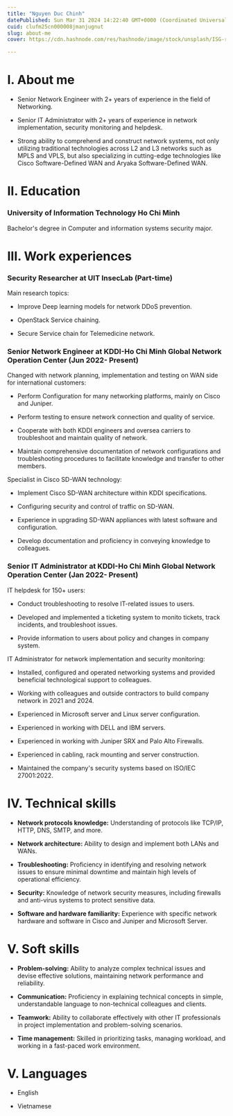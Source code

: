 ```yaml
---
title: "Nguyen Duc Chinh"
datePublished: Sun Mar 31 2024 14:22:40 GMT+0000 (Coordinated Universal Time)
cuid: clufm25cn000008jmanjugnut
slug: about-me
cover: https://cdn.hashnode.com/res/hashnode/image/stock/unsplash/ISG-rUel0Uw/upload/43f86a83dde34966219ec88eab1c739e.jpeg

---
```


# I. About me

* Senior Network Engineer with 2+ years of experience in the field of Networking.
    
* Senior IT Administrator with 2+ years of experience in network implementation, security monitoring and helpdesk.
    
* Strong ability to comprehend and construct network systems, not only utilizing traditional technologies across L2 and L3 networks such as MPLS and VPLS, but also specializing in cutting-edge technologies like Cisco Software-Defined WAN and Aryaka Software-Defined WAN.
    

# II. Education

### University of Information Technology Ho Chi Minh

Bachelor's degree in Computer and information systems security major.

# III. Work experiences

### Security Researcher at UIT InsecLab (Part-time)

Main research topics:

* Improve Deep learning models for network DDoS prevention.
    
* OpenStack Service chaining.
    
* Secure Service chain for Telemedicine network.
    

### Senior Network Engineer at KDDI-Ho Chi Minh Global Network Operation Center (Jun 2022- Present)

Changed with network planning, implementation and testing on WAN side for international customers:

* Perform Configuration for many networking platforms, mainly on Cisco and Juniper.
    
* Perform testing to ensure network connection and quality of service.
    
* Cooperate with both KDDI engineers and oversea carriers to troubleshoot and maintain quality of network.
    
* Maintain comprehensive documentation of network configurations and troubleshooting procedures to facilitate knowledge and transfer to other members.
    

Specialist in Cisco SD-WAN technology:

* Implement Cisco SD-WAN architecture within KDDI specifications.
    
* Configuring security and control of traffic on SD-WAN.
    
* Experience in upgrading SD-WAN appliances with latest software and configuration.
    
* Develop documentation and proficiency in conveying knowledge to colleagues.
    

### Senior IT Administrator at KDDI-Ho Chi Minh Global Network Operation Center (Jan 2022- Present)

IT helpdesk for 150+ users:

* Conduct troubleshooting to resolve IT-related issues to users.
    
* Developed and implemented a ticketing system to monito tickets, track incidents, and troubleshoot issues.
    
* Provide information to users about policy and changes in company system.
    

IT Administrator for network implementation and security monitoring:

* Installed, configured and operated networking systems and provided beneficial technological support to colleagues.
    
* Working with colleagues and outside contractors to build company network in 2021 and 2024.
    
* Experienced in Microsoft server and Linux server configuration.
    
* Experienced in working with DELL and IBM servers.
    
* Experienced in working with Juniper SRX and Palo Alto Firewalls.
    
* Experienced in cabling, rack mounting and server construction.
    
* Maintained the company's security systems based on ISO/IEC 27001:2022.
    

# **IV. Technical skills**

* **Network protocols knowledge:** Understanding of protocols like TCP/IP, HTTP, DNS, SMTP, and more.
    
* **Network architecture:** Ability to design and implement both LANs and WANs.
    
* **Troubleshooting:** Proficiency in identifying and resolving network issues to ensure minimal downtime and maintain high levels of operational efficiency.
    
* **Security:** Knowledge of network security measures, including firewalls and anti-virus systems to protect sensitive data.
    
* **Software and hardware familiarity:** Experience with specific network hardware and software in Cisco and Juniper and Microsoft Server.
    

# **V. Soft skills**

* **Problem-solving:** Ability to analyze complex technical issues and devise effective solutions, maintaining network performance and reliability.
    
* **Communication:** Proficiency in explaining technical concepts in simple, understandable language to non-technical colleagues and clients.
    
* **Teamwork:** Ability to collaborate effectively with other IT professionals in project implementation and problem-solving scenarios.
    
* **Time management:** Skilled in prioritizing tasks, managing workload, and working in a fast-paced work environment.
    

# V. Languages

* English
    
* Vietnamese